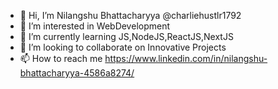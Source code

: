 - 👋 Hi, I’m Nilangshu Bhattacharyya @charliehustlr1792
- 👀 I’m interested in WebDevelopment
- 🌱 I’m currently learning JS,NodeJS,ReactJS,NextJS
- 🚀 I’m looking to collaborate on Innovative Projects
- 📫 How to reach me  https://www.linkedin.com/in/nilangshu-bhattacharyya-4586a8274/


<!---
charliehustlr1792/charliehustlr1792 is a ✨ special ✨ repository because its `README.md` (this file) appears on your GitHub profile.
You can click the Preview link to take a look at your changes.
--->
